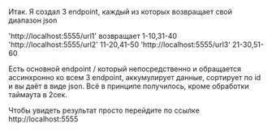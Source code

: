 Итак. Я создал 3 endpoint, каждый из которых возвращает свой диапазон json

'http://localhost:5555/url1' возвращает 1-10,31-40 
'http://localhost:5555/url2' 11-20,41-50
'http://localhost:5555/url3' 21-30,51-60

Есть основной endpoint / который непосредственно и обращается ассинхронно ко всем 3 endpoint, аккумулирует данные, сортирует по id и вы даёт в виде json. Всё в принципе получилось, кроме обработки таймаута в 2сек. 

Чтобы увидеть результат просто перейдите по ссылке http://localhost:5555